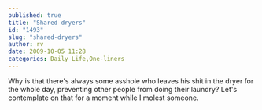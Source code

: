 ```yaml
---
published: true
title: "Shared dryers"
id: "1493"
slug: "shared-dryers"
author: rv
date: 2009-10-05 11:28
categories: Daily Life,One-liners
---
```

Why is that there's always some asshole who leaves his shit in the dryer for the whole day, preventing other people from doing their laundry? Let's contemplate on that for a moment while I molest someone.